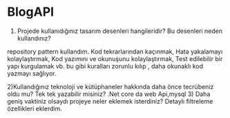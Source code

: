 # BlogAPI
1) Projede kullanıdığınız tasarım desenleri hangileridir? Bu desenleri neden kullandınız?

repository pattern kullandım.
Kod tekrarlarından kaçınmak,
Hata yakalamayı kolaylaştırmak,
Kod yazımını ve okunuşunu kolaylaştırmak,
Test edilebilir bir yapı kurgulamak
vb. bu gibi kuralları zorunlu kılıp , daha okunaklı kod yazmayı sağlıyor.

2)Kullandığınız teknoloji ve kütüphaneler hakkında daha önce tecrübeniz oldu mu? Tek tek 
yazabilir misiniz?
.Net core da web Api,mysql
3) Daha geniş vaktiniz olsaydı projeye neler eklemek isterdiniz? 
Detaylı filtreleme özellikleri eklerdim.
